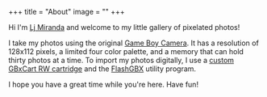 +++
title = "About"
image = ""
+++

Hi I'm [Lj Miranda](https://ljvmiranda921.github.io) and welcome to my little
gallery of pixelated photos! 

I take my photos using the original [Game Boy
Camera](https://en.wikipedia.org/wiki/Game_Boy_Camera). It has a resolution of
128x112 pixels, a limited four color palette, and a memory that can hold thirty
photos at a time.  To import my photos digitally, I use a [custom GBxCart RW
cartridge](https://www.gbxcart.com/) and the
[FlashGBX](https://github.com/lesserkuma/FlashGBX) utility program.

I hope you have a great time while you're here. Have fun!

